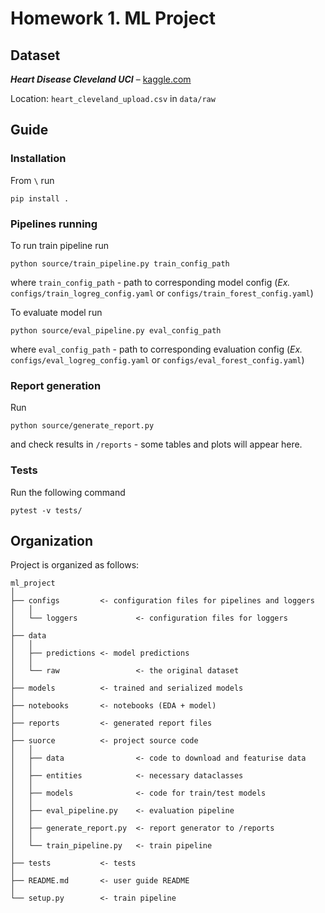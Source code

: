 # Homework 1. ML Project

## Dataset

_**Heart Disease Cleveland UCI**_ – [kaggle.com](https://www.kaggle.com/datasets/cherngs/heart-disease-cleveland-uci)

Location: `heart_cleveland_upload.csv` in `data/raw`

## Guide
### Installation
From `\` run

`pip install .`

### Pipelines running
To run train pipeline run

`python source/train_pipeline.py train_config_path`

where `train_config_path` - path to corresponding model config (_Ex._ `configs/train_logreg_config.yaml` or `configs/train_forest_config.yaml`)

To evaluate model run

`python source/eval_pipeline.py eval_config_path` 

where `eval_config_path` - path to corresponding evaluation config (_Ex._ `configs/eval_logreg_config.yaml` or `configs/eval_forest_config.yaml`)

### Report generation
Run

`python source/generate_report.py`

and check results in `/reports` - some tables and plots will appear here.

### Tests
Run the following command
 
`pytest -v tests/`

## Organization
Project is organized as follows:

    ml_project
    │
    ├── configs         <- configuration files for pipelines and loggers
    │   │
    │   └── loggers             <- configuration files for loggers
    │
    ├── data
    │   │
    │   ├── predictions <- model predictions
    │   │
    │   └── raw                 <- the original dataset
    │
    ├── models          <- trained and serialized models
    │
    ├── notebooks       <- notebooks (EDA + model)
    │
    ├── reports         <- generated report files
    │
    ├── suorce          <- project source code
    │   │
    │   ├── data                <- code to download and featurise data
    │   │
    │   ├── entities            <- necessary dataclasses
    │   │
    │   ├── models              <- code for train/test models
    │   │
    │   ├── eval_pipeline.py    <- evaluation pipeline
    │   │
    │   ├── generate_report.py  <- report generator to /reports
    │   │
    │   └── train_pipeline.py   <- train pipeline
    │
    ├── tests           <- tests
    │
    ├── README.md       <- user guide README
    │
    └── setup.py        <- train pipeline
